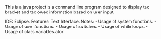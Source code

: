 This is a java project is a command line program designed to display tax bracket and tax owed information based on user input.

IDE: Eclipse.
Features: Text Interface.
Notes:
	- Usage of system functions.
	- Usage of user functions.
	- Usage of switches.
	- Usage of while loops.
	- Usage of class variables.ator
